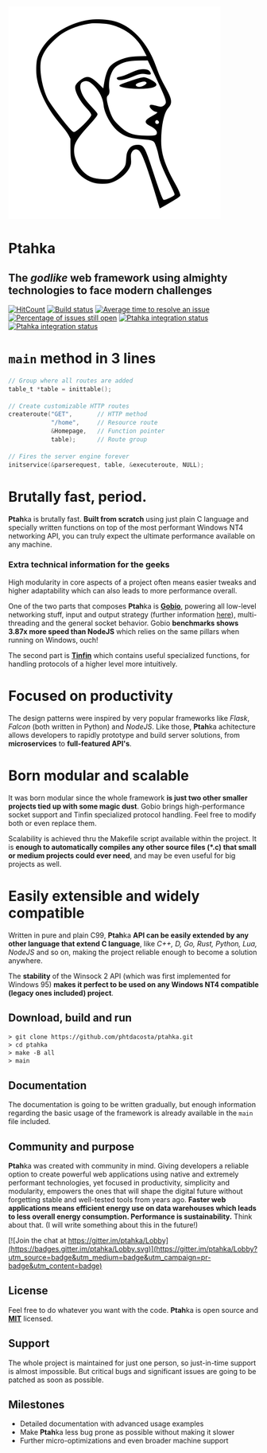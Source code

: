![Ptahka logo](docs/res/logo.svg)
# **Ptah**ka
## **The *godlike* web framework** using almighty technologies to face modern challenges
[![HitCount](http://hits.dwyl.io/phtdacosta/ptahka.svg)](http://hits.dwyl.io/phtdacosta/ptahka)
[![Build status](https://ci.appveyor.com/api/projects/status/byeaerrdevtkwtfo/branch/master?svg=true)](https://ci.appveyor.com/project/phtdacosta/ptahka/branch/master) [![Average time to resolve an issue](http://isitmaintained.com/badge/resolution/phtdacosta/ptahka.svg)](http://isitmaintained.com/project/phtdacosta/ptahka "Average time to resolve an issue")
[![Percentage of issues still open](http://isitmaintained.com/badge/open/phtdacosta/ptahka.svg)](http://isitmaintained.com/project/phtdacosta/ptahka "Percentage of issues still open")
[![Ptahka integration status](https://img.shields.io/badge/Windows-supported-brightgreen.svg)](https://github.com/phtdacosta/ptahka "Ptahka integration status")
[![Ptahka integration status](https://img.shields.io/badge/Unix-unsupported-red.svg)](https://github.com/phtdacosta/ptahka "Ptahka integration status")

# `main` method in **3 lines**
```c
// Group where all routes are added
table_t *table = inittable();

// Create customizable HTTP routes 
createroute("GET",       // HTTP method
            "/home",     // Resource route
            &Homepage,   // Function pointer
            table);      // Route group

// Fires the server engine forever
initservice(&parserequest, table, &executeroute, NULL);
``` 

# **Brutally fast**, period.
**Ptah**ka is brutally fast. **Built from scratch** using just plain C language and specially written functions on top of the most performant Windows NT4 networking API, you can truly expect the ultimate performance available on any machine.
### Extra technical information for the geeks
High modularity in core aspects of a project often means easier tweaks and higher adaptability which can also leads to more performance overall.

One of the two parts that composes **Ptah**ka is **[Gobio](https://github.com/phtdacosta/gobio)**, powering all low-level networking stuff, input and output strategy (further information [here](https://tangentsoft.net/wskfaq/articles/io-strategies.html)), multi-threading and the general socket behavior. Gobio **benchmarks shows 3.87x more speed than NodeJS** which relies on the same pillars when running on Windows, ouch!

The second part is **[Tinfin](https://github.com/phtdacosta/tinfin)** which contains useful specialized functions, for handling protocols of a higher level more intuitively.
# Focused on **productivity**
The design patterns were inspired by very popular frameworks like *Flask*, *Falcon* (both written in Python) and *NodeJS*. Like those, **Ptah**ka achitecture allows developers to rapidly prototype and build server solutions, from **microservices** to **full-featured API's**.
# Born **modular** and **scalable**
It was born modular since the whole framework **is just two other smaller projects tied up with some magic dust**. Gobio brings high-performance socket support and Tinfin specialized protocol handling. Feel free to modify both or even replace them.

Scalability is achieved thru the Makefile script available within the project. It is **enough to automatically compiles any other source files (*.c) that small or medium projects could ever need**, and may be even useful for big projects as well.
# Easily **extensible** and widely **compatible**
Written in pure and plain C99, **Ptah**ka **API can be easily extended by any other language that extend C language**, like *C++, D, Go, Rust, Python, Lua, NodeJS* and so on, making the project reliable enough to become a solution anywhere.

The **stability** of the Winsock 2 API (which was first implemented for Windows 95) **makes it perfect to be used on any Windows NT4 compatible (legacy ones included) project**.
## Download, build and run
```
> git clone https://github.com/phtdacosta/ptahka.git
> cd ptahka
> make -B all
> main
```
## Documentation
The documentation is going to be written gradually, but enough information regarding the basic usage of the framework is already available in the `main` file included.
## Community and purpose
**Ptah**ka was created with community in mind. Giving developers a reliable option to create powerful web applications using native and extremely performant technologies, yet focused in productivity, simplicity and modularity, empowers the ones that will shape the digital future without forgetting stable and well-tested tools from years ago. **Faster web applications means efficient energy use on data warehouses which leads to less overall energy consumption. Performance is sustainability.** Think about that. (I will write something about this in the future!)

[![Join the chat at https://gitter.im/ptahka/Lobby](https://badges.gitter.im/ptahka/Lobby.svg)](https://gitter.im/ptahka/Lobby?utm_source=badge&utm_medium=badge&utm_campaign=pr-badge&utm_content=badge)
## License
Feel free to do whatever you want with the code. **Ptah**ka is open source and [**MIT**](https://github.com/phtdacosta/ptahka/blob/master/LICENSE) licensed.
## Support
The whole project is maintained for just one person, so just-in-time support is almost impossible. But critical bugs and significant issues are going to be patched as soon as possible.
## Milestones
* Detailed documentation with advanced usage examples
* Make **Ptah**ka less bug prone as possible without making it slower
* Further micro-optimizations and even broader machine support